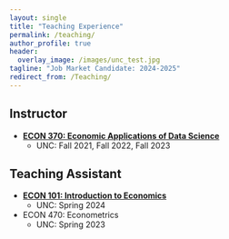 ```yaml
---
layout: single
title: "Teaching Experience"
permalink: /teaching/
author_profile: true
header:
  overlay_image: /images/unc_test.jpg
tagline: "Job Market Candidate: 2024-2025"
redirect_from: /Teaching/
---
```



## Instructor
- [**ECON 370: Economic Applications of Data Science**](https://alexmarsh.io/teaching/ECON370)
    - UNC: Fall 2021, Fall 2022, Fall 2023

## Teaching Assistant
- [**ECON 101: Introduction to Economics**](https://alexmarsh.io/teaching/ECON101)
    - UNC: Spring 2024
- ECON 470: Econometrics
    - UNC: Spring 2023
